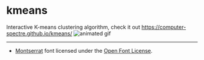 # kmeans
Interactive K-means clustering algorithm, check it out https://computer-spectre.github.io/kmeans/
![animated gif](https://github.com/computer-spectre/kmeans/blob/master/screenshot.gif)
<hr/>

* [Montserrat](https://fonts.google.com/specimen/Montserrat) font licensed under the [Open Font License](https://scripts.sil.org/OFL).

